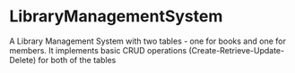 # LibraryManagementSystem
A Library Management System with two tables - one for books and one for members. It implements basic CRUD operations (Create-Retrieve-Update-Delete) for both of the tables
